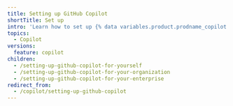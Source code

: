 ```yaml
---
title: Setting up GitHub Copilot
shortTitle: Set up
intro: 'Learn how to set up {% data variables.product.prodname_copilot %}.'
topics:
  - Copilot
versions:
  feature: copilot
children:
  - /setting-up-github-copilot-for-yourself
  - /setting-up-github-copilot-for-your-organization
  - /setting-up-github-copilot-for-your-enterprise
redirect_from:
  - /copilot/setting-up-github-copilot
---
```


